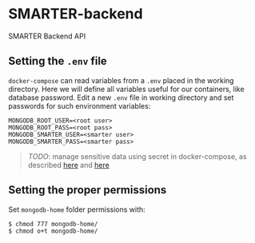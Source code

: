 # SMARTER-backend
SMARTER Backend API

Setting the `.env` file
-----------------------

`docker-compose` can read variables from a `.env` placed in the working directory.
Here we will define all variables useful for our containers, like database password.
Edit a new `.env` file in working directory and set passwords for such environment
variables:

```
MONGODB_ROOT_USER=<root user>
MONGODB_ROOT_PASS=<root pass>
MONGODB_SMARTER_USER=<smarter user>
MONGODB_SMARTER_PASS=<smarter pass>
```

> *TODO*: manage sensitive data using secret in docker-compose, as described
[here](https://docs.docker.com/engine/swarm/secrets/#use-secrets-in-compose) and
[here](https://docs.docker.com/compose/compose-file/#secrets)

Setting the proper permissions
------------------------------

Set `mongodb-home` folder permissions with:

```
$ chmod 777 mongodb-home/
$ chmod o+t mongodb-home/
```
